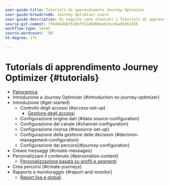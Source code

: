 ```yaml
---
user-guide-title: Tutorials di apprendimento Journey Optimizer
user-guide-breadcrumb: Journey Optimizer Learn
user-guide-description: Di seguito sono elencati i Tutorials di apprendimento di Journey Optimizer.
source-git-commit: 7f8404d4bf526bf551d8db9ee6cbcd4a95063356
workflow-type: tm+mt
source-wordcount: '56'
ht-degree: 17%

---
```



# Tutorials di apprendimento Journey Optimizer {#tutorials}

+ [Panoramica](/help/overview.md)
+ Introduzione a Journey Optimizer {#introduction-to-journey-optimizer}
+ Introduzione {#get-started}
   + Controllo degli accessi {#access-set-up}
      + [Gestione degli accessi](/help/set-up-access/access-management.md)
   + Configurazione origine dati {#data-source-configuration}
   + Configurazione del canale {#channel-configuration}
   + Configurazione risorsa {#resource-set-up}
   + Configurazione della gestione delle decisioni {#decision-management-configuration}
   + Configurazione dei percorsi{#journey-configuration}
+ Creare messaggi {#create-messages}
+ Personalizzare il contenuto {#personalize-content}
   + [Personalizzazione basata su profili e segmenti](/help/personalize-content/profile-and-segment-membership-based-personalization.md)
+ Crea percorsi {#create-journeys}
+ Rapporto e monitoraggio {#report-and-monitor}
   + [Report live e globali](/help/report-and-monitor/live-and-global-reports.md)
